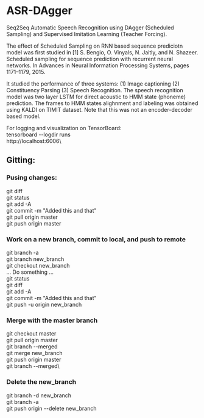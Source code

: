 # ASR-DAgger
Seq2Seq Automatic Speech Recognition using DAgger (Scheduled Sampling) and Supervised Imitation Learning (Teacher Forcing).


The effect of Scheduled Sampling on RNN based sequence prediciotn model was first studied in [1] S. Bengio, O. Vinyals, N. Jaitly, and N. Shazeer. Scheduled sampling for sequence prediction with recurrent neural networks. In Advances in Neural Information Processing Systems, pages 1171–1179, 2015.

It studied the performance of three systems: (1) Image captioning (2) Constituency Parsing (3) Speech Recognition. The speech recognition model was two layer LSTM for direct acoustic to HMM state (phoneme) prediction. The frames to HMM states alighnment and labeling was obtained using KALDI on TIMIT dataset. Note that this was not an encoder-decoder based model.





For logging and visualization on TensorBoard:\
tensorboard --logdir runs\
http://localhost:6006\

## Gitting:
### Pusing changes:
git diff\
git status\
git add -A\
git commit -m "Added this and that"\
git pull origin master\
git push origin master
### Work on a new branch, commit to local, and push to remote
git branch -a\
git branch new_branch\
git checkout new_branch\
... Do something ...\
git status\
git diff\
git add -A\
git commit -m "Added this and that"\
git push -u origin new_branch
### Merge with the master branch
git checkout master\
git pull origin master\
git branch --merged\
git merge new_branch\
git push origin master\
git branch --merged\
### Delete the new_branch
git branch -d new_branch\
git branch -a\
git push origin --delete new_branch
